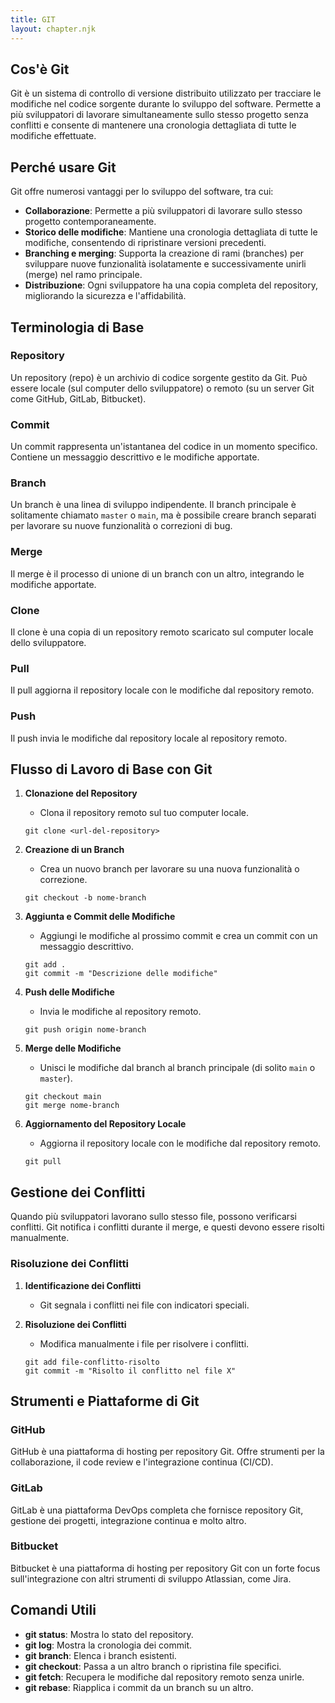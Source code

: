 ```yaml
---
title: GIT
layout: chapter.njk
---
```

## Cos'è Git
Git è un sistema di controllo di versione distribuito utilizzato per tracciare le modifiche nel codice sorgente durante lo sviluppo del software. Permette a più sviluppatori di lavorare simultaneamente sullo stesso progetto senza conflitti e consente di mantenere una cronologia dettagliata di tutte le modifiche effettuate.

## Perché usare Git
Git offre numerosi vantaggi per lo sviluppo del software, tra cui:
- **Collaborazione**: Permette a più sviluppatori di lavorare sullo stesso progetto contemporaneamente.
- **Storico delle modifiche**: Mantiene una cronologia dettagliata di tutte le modifiche, consentendo di ripristinare versioni precedenti.
- **Branching e merging**: Supporta la creazione di rami (branches) per sviluppare nuove funzionalità isolatamente e successivamente unirli (merge) nel ramo principale.
- **Distribuzione**: Ogni sviluppatore ha una copia completa del repository, migliorando la sicurezza e l'affidabilità.

## Terminologia di Base
### Repository
Un repository (repo) è un archivio di codice sorgente gestito da Git. Può essere locale (sul computer dello sviluppatore) o remoto (su un server Git come GitHub, GitLab, Bitbucket).

### Commit
Un commit rappresenta un'istantanea del codice in un momento specifico. Contiene un messaggio descrittivo e le modifiche apportate.

### Branch
Un branch è una linea di sviluppo indipendente. Il branch principale è solitamente chiamato `master` o `main`, ma è possibile creare branch separati per lavorare su nuove funzionalità o correzioni di bug.

### Merge
Il merge è il processo di unione di un branch con un altro, integrando le modifiche apportate.

### Clone
Il clone è una copia di un repository remoto scaricato sul computer locale dello sviluppatore.

### Pull
Il pull aggiorna il repository locale con le modifiche dal repository remoto.

### Push
Il push invia le modifiche dal repository locale al repository remoto.

## Flusso di Lavoro di Base con Git
1. **Clonazione del Repository**
   - Clona il repository remoto sul tuo computer locale.
   
   ```shell
   git clone <url-del-repository>
   ```

2. **Creazione di un Branch**
   - Crea un nuovo branch per lavorare su una nuova funzionalità o correzione.
   
   ```shell
   git checkout -b nome-branch
   ```

3. **Aggiunta e Commit delle Modifiche**
   - Aggiungi le modifiche al prossimo commit e crea un commit con un messaggio descrittivo.
   
   ```shell
   git add .
   git commit -m "Descrizione delle modifiche"
   ```

4. **Push delle Modifiche**
   - Invia le modifiche al repository remoto.
   
   ```shell
   git push origin nome-branch
   ```

5. **Merge delle Modifiche**
   - Unisci le modifiche dal branch al branch principale (di solito `main` o `master`).
   
   ```shell
   git checkout main
   git merge nome-branch
   ```

6. **Aggiornamento del Repository Locale**
   - Aggiorna il repository locale con le modifiche dal repository remoto.
   
   ```shell
   git pull
   ```

## Gestione dei Conflitti
Quando più sviluppatori lavorano sullo stesso file, possono verificarsi conflitti. Git notifica i conflitti durante il merge, e questi devono essere risolti manualmente.

### Risoluzione dei Conflitti
1. **Identificazione dei Conflitti**
   - Git segnala i conflitti nei file con indicatori speciali.

2. **Risoluzione dei Conflitti**
   - Modifica manualmente i file per risolvere i conflitti.
   
   ```shell
   git add file-conflitto-risolto
   git commit -m "Risolto il conflitto nel file X"
   ```

## Strumenti e Piattaforme di Git
### GitHub
GitHub è una piattaforma di hosting per repository Git. Offre strumenti per la collaborazione, il code review e l'integrazione continua (CI/CD).

### GitLab
GitLab è una piattaforma DevOps completa che fornisce repository Git, gestione dei progetti, integrazione continua e molto altro.

### Bitbucket
Bitbucket è una piattaforma di hosting per repository Git con un forte focus sull'integrazione con altri strumenti di sviluppo Atlassian, come Jira.

## Comandi Utili
- **git status**: Mostra lo stato del repository.
- **git log**: Mostra la cronologia dei commit.
- **git branch**: Elenca i branch esistenti.
- **git checkout**: Passa a un altro branch o ripristina file specifici.
- **git fetch**: Recupera le modifiche dal repository remoto senza unirle.
- **git rebase**: Riapplica i commit da un branch su un altro.
